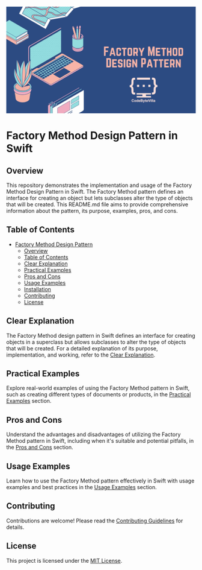 ![Factory Method Design Pattern](FactoryMethod.jpeg)

# Factory Method Design Pattern in Swift

## Overview

This repository demonstrates the implementation and usage of the Factory Method Design Pattern in Swift. The Factory Method pattern defines an interface for creating an object but lets subclasses alter the type of objects that will be created. This README.md file aims to provide comprehensive information about the pattern, its purpose, examples, pros, and cons.

## Table of Contents

- [Factory Method Design Pattern](#factory-method-design-pattern-in-swift)
  - [Overview](#overview)
  - [Table of Contents](#table-of-contents)
  - [Clear Explanation](#clear-explanation)
  - [Practical Examples](#practical-examples)
  - [Pros and Cons](#pros-and-cons)
  - [Usage Examples](#usage-examples)
  - [Installation](#installation)
  - [Contributing](#contributing)
  - [License](#license)

## Clear Explanation

The Factory Method design pattern in Swift defines an interface for creating objects in a superclass but allows subclasses to alter the type of objects that will be created. For a detailed explanation of its purpose, implementation, and working, refer to the [Clear Explanation](./Resources/ClearExplanation.md).

## Practical Examples

Explore real-world examples of using the Factory Method pattern in Swift, such as creating different types of documents or products, in the [Practical Examples](./Examples/PracticalExamples.md) section.

## Pros and Cons

Understand the advantages and disadvantages of utilizing the Factory Method pattern in Swift, including when it's suitable and potential pitfalls, in the [Pros and Cons](./Resources/ProsAndCons.md) section.

## Usage Examples

Learn how to use the Factory Method pattern effectively in Swift with usage examples and best practices in the [Usage Examples](./Examples/PracticalExamples.md) section.

## Contributing

Contributions are welcome! Please read the [Contributing Guidelines](../../CONTRIBUTING.md) for details.

## License

This project is licensed under the [MIT License](../../LICENSE).

